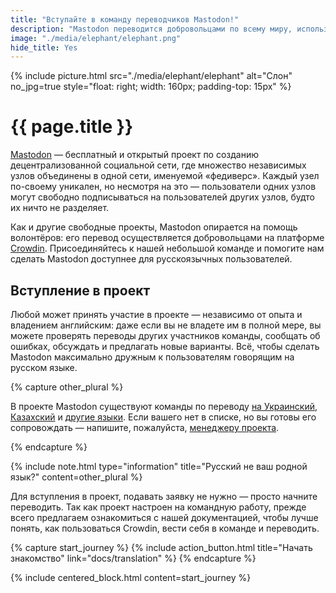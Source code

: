 ```yaml
---
title: "Вступайте в команду переводчиков Mastodon!"
description: "Mastodon переводится добровольцами по всему миру, использующих его ежедневно. Желаете помочь нам? Узнайте как вступить в команду!"
image: "./media/elephant/elephant.png"
hide_title: Yes
---
```


{% include picture.html src="./media/elephant/elephant" alt="Слон" no_jpg=true style="float: right; width: 160px; padding-top: 15px" %}

# {{ page.title }}

[Mastodon](https://joinmastodon.org/) — бесплатный и открытый проект по созданию децентрализованной социальной сети, где множество независимых узлов объединены в одной сети, именуемой «федиверс». Каждый узел по-своему уникален, но несмотря на это — пользователи одних узлов могут свободно подписываться на пользователей других узлов, будто их ничто не разделяет.

Как и другие свободные проекты, Mastodon опирается на помощь волонтёров: его перевод осуществляется добровольцами на платформе [Crowdin](https://ru.crowdin.com). Присоединяйтесь к нашей небольшой команде и помогите нам сделать Mastodon доступнее для русскоязычных пользователей.

## Вступление в проект

Любой может принять участие в проекте — независимо от опыта и владением английским: даже если вы не владете им в полной мере, вы можете проверять переводы других участников команды, сообщать об ошибках, обсуждать и предлагать новые варианты. Всё, чтобы сделать Mastodon максимально дружным к пользователям говорящим на русском языке.

{% capture other_plural %}

В проекте Mastodon существуют команды по переводу [на Украинский](https://uk.crowdin.com/project/mastodon/uk), [Казахский](https://ru.crowdin.com/project/mastodon/kk) и [другие языки](https://ru.crowdin.com/project/mastodon). Если вашего нет в списке, но вы готовы его сопровождать — напишите, пожалуйста, [менеджеру проекта](https://ru.crowdin.com/messages/create/13863933/359977).

{% endcapture %}

{% include note.html type="information" title="Русский не ваш родной язык?" content=other_plural %}

Для вступления в проект, подавать заявку не нужно — просто начните переводить. Так как проект настроен на командную работу, прежде всего предлагаем ознакомиться с нашей документацией, чтобы лучше понять, как пользоваться Crowdin, вести себя в команде и переводить.

{% capture start_journey %}
{% include action_button.html title="Начать знакомство" link="docs/translation" %}
{% endcapture %}

{% include centered_block.html content=start_journey %}

<div hidden>*Чтобы использовать Crowdin, вам должно быть не менее 13 лет. Для использования Crowdin в возрасте младше 16 лет, может потребоваться согласие родителя или опекуна. При регистрации на Crowdin, вы соглашаетесь с их [условиями использования сервиса][crowdin_tos]. Если вы не согласны с ними, вы не можете вступить в команду переводчиков Mastodon.*</div>

[mastodon_crowdin]: https://ru.crowdin.com/project/mastodon
[reverso_context]: https://context.reverso.net
[lingvo_live]: https://www.lingvolive.com
[crowdin_tos]: https://support.crowdin.com/terms/
